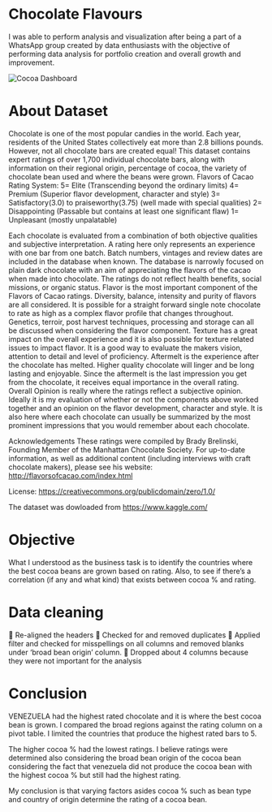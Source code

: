 # Chocolate Flavours

I was able to perform analysis and visualization after being a part of a WhatsApp group created by data enthusiasts with the objective of performing data analysis for portfolio creation and overall growth and improvement. 

![Cocoa Dashboard](https://user-images.githubusercontent.com/116006674/226657654-4c9f88c0-dd01-4bae-ba2b-4ea005f03a15.png)

# About Dataset
Chocolate is one of the most popular candies in the world. Each year, residents of the United States collectively eat more than 2.8 billions pounds. However, not all chocolate bars are created equal! This dataset contains expert ratings of over 1,700 individual chocolate bars, along with information on their regional origin, percentage of cocoa, the variety of chocolate bean used and where the beans were grown.
Flavors of Cacao Rating System:
5= Elite (Transcending beyond the ordinary limits)
4= Premium (Superior flavor development, character and style)
3= Satisfactory(3.0) to praiseworthy(3.75) (well made with special qualities)
2= Disappointing (Passable but contains at least one significant flaw)
1= Unpleasant (mostly unpalatable)

Each chocolate is evaluated from a combination of both objective qualities and subjective interpretation. A rating here only represents an experience with one bar from one batch. Batch numbers, vintages and review dates are included in the database when known.
The database is narrowly focused on plain dark chocolate with an aim of appreciating the flavors of the cacao when made into chocolate. The ratings do not reflect health benefits, social missions, or organic status.
Flavor is the most important component of the Flavors of Cacao ratings. Diversity, balance, intensity and purity of flavors are all considered. It is possible for a straight forward single note chocolate to rate as high as a complex flavor profile that changes throughout. Genetics, terroir, post harvest techniques, processing and storage can all be discussed when considering the flavor component.
Texture has a great impact on the overall experience and it is also possible for texture related issues to impact flavor. It is a good way to evaluate the makers vision, attention to detail and level of proficiency.
Aftermelt is the experience after the chocolate has melted. Higher quality chocolate will linger and be long lasting and enjoyable. Since the aftermelt is the last impression you get from the chocolate, it receives equal importance in the overall rating.
Overall Opinion is really where the ratings reflect a subjective opinion. Ideally it is my evaluation of whether or not the components above worked together and an opinion on the flavor development, character and style. It is also here where each chocolate can usually be summarized by the most prominent impressions that you would remember about each chocolate.

Acknowledgements
These ratings were compiled by Brady Brelinski, Founding Member of the Manhattan Chocolate Society. For up-to-date information, as well as additional content (including interviews with craft chocolate makers), please see his website:  http://flavorsofcacao.com/index.html

License: https://creativecommons.org/publicdomain/zero/1.0/

The dataset was dowloaded from https://www.kaggle.com/

# Objective
What I understood as the business task is to identify the countries where the best cocoa beans are grown based on rating. Also, to see if there’s a correlation (if any and what kind) that exists between cocoa % and rating.

# Data cleaning
	Re-aligned the headers
	Checked for and removed duplicates
	Applied filter and checked for misspellings on all columns and removed blanks under ‘broad bean origin’ column.
	Dropped about 4 columns because they were not important for the analysis

# Conclusion
VENEZUELA had the highest rated chocolate and it is where the best cocoa bean is grown. I compared the broad regions against the rating column on a pivot table. I limited the countries that produce the highest rated bars to 5.

The higher cocoa % had the lowest ratings. I believe ratings were determined also considering the broad bean origin of the cocoa bean considering the fact that venezuela did not produce the cocoa bean with the highest cocoa % but still had the highest rating.

My conclusion is that varying factors asides cocoa % such as bean type and country of origin determine the rating of a cocoa bean.
